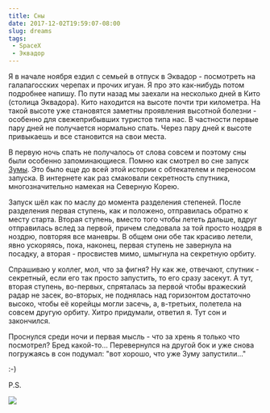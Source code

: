 ```yaml
---
title: Сны
date: 2017-12-02T19:59:07-08:00
slug: dreams
tags:
 - SpaceX
 - Эквадор
---
```


Я в начале ноября ездил с семьей в отпуск в Эквадор - посмотреть на
галапагосских черепах и прочих игуан. Я про это как-нибудь потом подробнее
напишу. По пути назад мы заехали на несколько дней в Кито (столица Эквадора).
Кито находится на высоте почти три километра. На такой высоте уже становятся
заметны проявления высотной болезни - особенно для свежеприбывших туристов типа
нас. В частности первые пару дней не получается нормально спать. Через пару дней
к высоте привыкаешь и все становится на свои места.

В первую ночь спать не получалось от слова совсем и поэтому сны были особенно
запоминающиеся. Помню как смотрел во сне запуск [Зумы](
https://www.reddit.com/r/spacex/comments/7895bo/zuma_launch_campaign_thread/).
Это было еще до всей этой истории с обтекателем и переносом запуска. В интернете
как раз смаковали секретность спутника, многозначительно намекая на Северную
Корею.

<!--more-->

Запуск шёл как по маслу до момента разделения степеней. После разделения
первая ступень, как и положено, отправилась обратно к месту старта. Вторая
ступень, вместо того чтобы лететь дальше, вдруг отправилась вслед за первой,
причем следовала за той просто ноздря в ноздрю, повторяя все маневры. В общем
они обе так красиво летели, явно ускоряясь, пока, наконец, первая ступень
не завернула на посадку, а вторая - просвистев мимо, шмыгнула на секретную
орбиту.

Спрашиваю у коллег, мол, что за фигня? Ну как же, отвечают, спутник - секретный,
если его так просто запустить, то его сразу засекут. А тут, вторая ступень,
во-первых, спряталась за первой чтобы вражеский радар не засек, во-вторых, не
поднялась над горизонтом достаточно высоко, чтобы её корейцы могли засечь, а,
в-третьих, полетела на совсем другую орбиту. Хитро придумали, ответил я. Тут сон
и закончился.

Проснулся среди ночи и первая мысль - что за хрень я только что посмотрел? Бред
какой-то... Перевернулся на другой бок и уже снова погружаясь в
сон подумал: "вот хорошо, что уже Зуму запустили..."

 :-)

P.S.

![](/2017/12/galapagos-iguana.jpeg)

